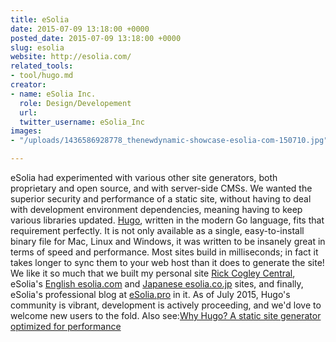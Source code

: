 ```yaml
---
title: eSolia
date: 2015-07-09 13:18:00 +0000
posted_date: 2015-07-09 13:18:00 +0000
slug: esolia
website: http://esolia.com/
related_tools:
- tool/hugo.md
creator:
- name: eSolia Inc.
  role: Design/Developement
  url: 
  twitter_username: eSolia_Inc
images:
- "/uploads/1436586928778_thenewdynamic-showcase-esolia-com-150710.jpg"

---
```

eSolia had experimented with various other site generators, both proprietary and open source, and with server-side CMSs. We wanted the superior security and performance of a static site, without having to deal with development environment dependencies, meaning having to keep various libraries updated. [Hugo](http://gohugo.io/), written in the modern Go language, fits that requirement perfectly. It is not only available as a single, easy-to-install binary file for Mac, Linux and Windows, it was written to be insanely great in terms of speed and performance. Most sites build in milliseconds; in fact it takes longer to sync them to your web host than it does to generate the site! We like it so much that we built my personal site [Rick Cogley Central](http://rick.cogley.info/), eSolia's [English esolia.com](http://esolia.com/) and [Japanese esolia.co.jp](http://esolia.co.jp/) sites, and finally, eSolia's professional blog at [eSolia.pro](http://esolia.pro/) in it. As of July 2015, Hugo's community is vibrant, development is actively proceeding, and we'd love to welcome new users to the fold. Also see:[Why Hugo? A static site generator optimized for performance](http://esolia.pro/en/why-did-esolia-choose-hugo/)[](http://esolia.pro/en/why-did-esolia-choose-hugo/)
